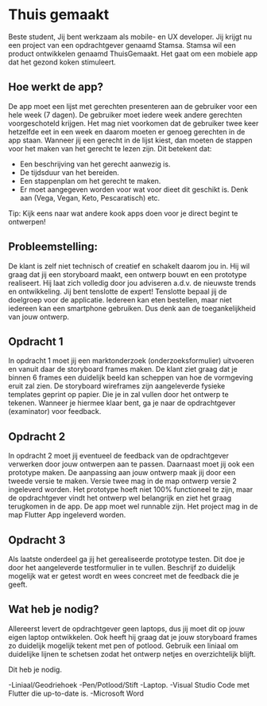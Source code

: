 # Thuis gemaakt

Beste student,
 Jij bent werkzaam als mobile- en UX developer. Jij krijgt nu een project van een opdrachtgever genaamd Stamsa. Stamsa wil een product ontwikkelen genaamd ThuisGemaakt. Het gaat om een mobiele app dat het gezond koken stimuleert.
 
## Hoe werkt de app?
De app moet een lijst met gerechten presenteren aan de gebruiker voor een hele week (7 dagen). De gebruiker moet iedere week andere gerechten voorgeschoteld krijgen. Het mag niet voorkomen dat de gebruiker twee keer hetzelfde eet in een week en daarom moeten er genoeg gerechten in de app staan. Wanneer jij een gerecht in de lijst kiest, dan moeten de stappen voor het maken van het gerecht te lezen zijn. Dit betekent dat:
 
- Een beschrijving van het gerecht aanwezig is.
- De tijdsduur van het bereiden.
- Een stappenplan om het gerecht te maken.
- Er moet aangegeven worden voor wat voor dieet dit geschikt is. Denk aan (Vega, Vegan, Keto, Pescaratisch) etc.
 
Tip: Kijk eens naar wat andere kook apps doen voor je direct begint te ontwerpen!
 
## Probleemstelling:
De klant is zelf niet technisch of creatief en schakelt daarom jou in. Hij wil graag dat jij een storyboard maakt, een ontwerp bouwt en een prototype realiseert.  Hij laat zich volledig door jou adviseren a.d.v. de nieuwste trends en ontwikkeling. Jij bent tenslotte de expert!
Tenslotte bepaal jij de doelgroep voor de applicatie. Iedereen kan eten bestellen, maar niet iedereen kan een smartphone gebruiken. Dus denk aan de toegankelijkheid van jouw ontwerp.

## Opdracht 1
 In opdracht 1 moet jij een marktonderzoek (onderzoeksformulier) uitvoeren en vanuit daar de storyboard frames maken. De klant ziet graag dat je binnen 6 frames een duidelijk beeld kan scheppen van hoe de vormgeving eruit zal zien.
De storyboard wireframes zijn aangeleverde fysieke templates geprint op papier. Die je in zal vullen door het ontwerp te tekenen. Wanneer je hiermee klaar bent, ga je naar de opdrachtgever (examinator) voor feedback. 

## Opdracht 2
In opdracht 2 moet jij eventueel de feedback van de opdrachtgever verwerken door jouw ontwerpen aan te passen. Daarnaast moet jij ook een prototype maken. De aanpassing aan jouw ontwerp maak jij door een tweede versie te maken. Versie twee mag in de map ontwerp versie 2 ingeleverd worden. Het prototype hoeft niet 100% functioneel te zijn, maar de opdrachtgever vindt het ontwerp wel belangrijk en ziet het graag terugkomen in de app. De app moet wel runnable zijn. Het project mag in de map Flutter App ingeleverd worden.

## Opdracht 3
Als laatste onderdeel ga jij het gerealiseerde prototype testen. Dit doe je door het aangeleverde testformulier in te vullen. Beschrijf zo duidelijk mogelijk wat er getest wordt en wees concreet met de feedback die je geeft.
 
## Wat heb je nodig?
Allereerst levert de opdrachtgever geen laptops, dus jij moet dit op jouw eigen laptop ontwikkelen. 
Ook heeft hij graag dat je jouw storyboard frames zo duidelijk mogelijk tekent met pen of potlood. Gebruik een liniaal om duidelijke lijnen te schetsen zodat het ontwerp netjes en overzichtelijk blijft.

Dit heb je nodig.

-Liniaal/Geodriehoek
-Pen/Potlood/Stift
-Laptop.
-Visual Studio Code met Flutter die up-to-date is.
-Microsoft Word

